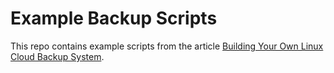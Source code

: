 # Example Backup Scripts

This repo contains example scripts from the article [Building Your Own Linux Cloud Backup System](https://medium.com/@mormesher/building-your-own-linux-cloud-backup-system-75750f47d550).
